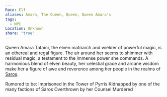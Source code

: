 ```yaml
---
Race: Elf
aliases: Amara, The Queen, Queen, Queen Amara's
tags:
  - NPC
Location: Unknown
share: "true"
---
```


Queen Amara Tatami, the elven matriarch and wielder of powerful magic, is an ethereal and regal figure. The air around her seems to shimmer with residual magic, a testament to the immense power she commands. A harmonious blend of elven beauty, her celestial grace and arcane wisdom make her a figure of awe and reverence among her people in the realms of [Saros](../../../../History_&%20Lore/A_Brief_Saros_History.md).


Rumored to be:
Imprisoned in the Tower of Pyrris
Kidnapped by one of the many factions of Saros
Overthrown by her Counsel
Murdered